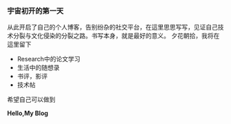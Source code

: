 ### 宇宙初开的第一天

从此开启了自己的个人博客，告别纷杂的社交平台，在這里思思写写，见证自己技术分裂与文化侵染的分裂之路。书写本身，就是最好的意义。
夕花朝拾，我将在這里留下

  - Research中的论文学习
  - 生活中的随想录
  - 书评，影评
  - 技术帖
  
希望自己可以做到



**Hello,My Blog**





